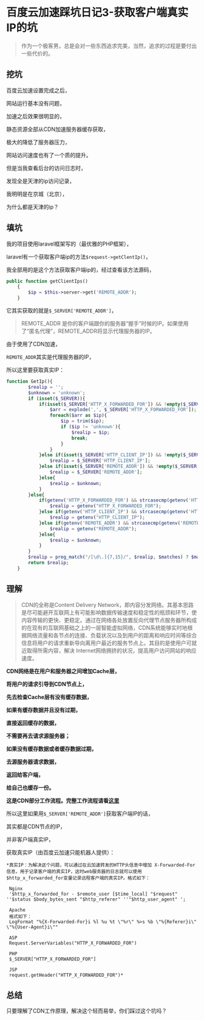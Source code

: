 # 百度云加速踩坑日记3-获取客户端真实IP的坑
> 作为一个极客男，总是会对一些东西追求完美，当然，追求的过程是要付出一些代价的。
## 挖坑
百度云加速设置完成之后，

网站运行基本没有问题，

加速之后效果很明显的，

静态资源全部从CDN加速服务器缓存获取，

极大的降低了服务器压力，

网站访问速度也有了一个质的提升。

但是当我查看后台的访问日志时，

发现全是天津的ip访问记录，

我明明是在京城（北京），

为什么都是天津的ip？
## 填坑
我的项目使用laravel框架写的（最优雅的PHP框架），

laravel有一个获取客户端ip的方法``$request->getClentIp()``，

我全部用的是这个方法获取客户端ip的，经过查看该方法源码，
```php
public function getClientIps()
    {
        $ip = $this->server->get('REMOTE_ADDR');
    }
```
它其实获取的就是``$_SERVER['REMOTE_ADDR']``，

> REMOTE_ADDR 是你的客户端跟你的服务器“握手”时候的IP。如果使用了“匿名代理”，REMOTE_ADDR将显示代理服务器的IP。 

由于使用了CDN加速，

``REMOTE_ADDR``其实是代理服务器的IP，

所以这里要获取真实IP：
```php
function GetIp(){
	    $realip = '';
	    $unknown = 'unknown';
	    if (isset($_SERVER)){
	        if(isset($_SERVER['HTTP_X_FORWARDED_FOR']) && !empty($_SERVER['HTTP_X_FORWARDED_FOR']) && strcasecmp($_SERVER['HTTP_X_FORWARDED_FOR'], $unknown)){
	            $arr = explode(',', $_SERVER['HTTP_X_FORWARDED_FOR']);
	            foreach($arr as $ip){
	                $ip = trim($ip);
	                if ($ip != 'unknown'){  
	                    $realip = $ip;
	                    break;
	                }
	            }
	        }else if(isset($_SERVER['HTTP_CLIENT_IP']) && !empty($_SERVER['HTTP_CLIENT_IP']) && strcasecmp($_SERVER['HTTP_CLIENT_IP'], $unknown)){
	            $realip = $_SERVER['HTTP_CLIENT_IP'];
	        }else if(isset($_SERVER['REMOTE_ADDR']) && !empty($_SERVER['REMOTE_ADDR']) && strcasecmp($_SERVER['REMOTE_ADDR'], $unknown)){
	            $realip = $_SERVER['REMOTE_ADDR'];
	        }else{
	            $realip = $unknown;
	        }
	    }else{
	        if(getenv('HTTP_X_FORWARDED_FOR') && strcasecmp(getenv('HTTP_X_FORWARDED_FOR'), $unknown)){
	            $realip = getenv("HTTP_X_FORWARDED_FOR");
	        }else if(getenv('HTTP_CLIENT_IP') && strcasecmp(getenv('HTTP_CLIENT_IP'), $unknown)){
	            $realip = getenv("HTTP_CLIENT_IP");
            }else if(getenv('REMOTE_ADDR') && strcasecmp(getenv('REMOTE_ADDR'), $unknown)){
	            $realip = getenv("REMOTE_ADDR");
            }else{
	            $realip = $unknown;
	        }
	    }
	    $realip = preg_match("/[\d\.]{7,15}/", $realip, $matches) ? $matches[0] : $unknown;
	    return $realip;
	}  
```

## 理解
> CDN的全称是Content Delivery Network，即内容分发网络。其基本思路是尽可能避开互联网上有可能影响数据传输速度和稳定性的瓶颈和环节，使内容传输的更快、更稳定。通过在网络各处放置反向代理节点服务器所构成的在现有的互联网基础之上的一层智能虚拟网络，CDN系统能够实时地根据网络流量和各节点的连接、负载状况以及到用户的距离和响应时间等综合信息将用户的请求重新导向离用户最近的服务节点上。其目的是使用户可就近取得所需内容，解决 Internet网络拥挤的状况，提高用户访问网站的响应速度。

**CDN网络是在用户和服务器之间增加Cache层，**

**将用户的请求引导到CDN节点上，**

**先去检查Cache层有没有缓存数据，**

**如果有缓存数据并且没有过期，**

**直接返回缓存的数据，**

**不需要再去请求源服务器；**

**如果没有缓存数据或者缓存数据过期，**

**去源服务器请求数据，**

**返回给客户端，**

**给自己也缓存一份。**

**这是CDN部分工作流程。完整工作流程请看[这里]()**

所以这里如果用``$_SERVER['REMOTE_ADDR']``获取客户端IP的话，

其实都是CDN节点的IP，

并非客户端真实IP，

获取真实IP（由百度云加速只能机器人提供）：

    *真实IP：为解决这个问题，可以通过在云加速转发的HTTP头信息中增加 X-Forwarded-For 信息，用于记录客户端的真实IP，这时web服务器的日志就可以使用 $http_x_forwarded_for变量记录远程客户端的真实IP。格式如下：
    
     Nginx
     '$http_x_forwarded_for - $remote_user [$time_local] "$request" ''$status $body_bytes_sent "$http_referer" ''"$http_user_agent" ';
     
     Apache
     格式如下：
     LogFormat "%{X-Forwarded-For}i %l %u %t \"%r\" %>s %b \"%{Referer}i\" \"%{User-Agent}i\""
     
     ASP
     Request.ServerVariables("HTTP_X_FORWARDED_FOR")
     
     PHP
     $_SERVER["HTTP_X_FORWARDED_FOR"]
     
     JSP
     request.getHeader("HTTP_X_FORWARDED_FOR")*
     
## 总结
只要理解了CDN工作原理，解决这个轻而易举，你们踩过这个坑吗？
